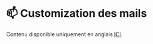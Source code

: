 # 📫 Customization des mails

Contenu disponible uniquement en anglais [ICI](/advanced/customization-emails.md).
